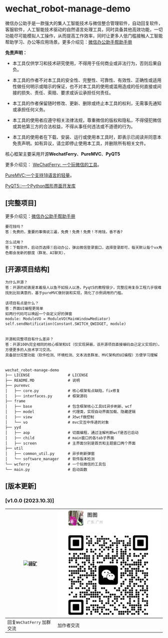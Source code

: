 # wechat_robot-manage-demo

微信办公助手是一款强大的集人工智能技术与微信整合管理软件，自动回复软件，客服软件，人工智能技术驱动的自然语言处理工具，同时具备其他高效功能，一切功能尽可能模拟人工操作，从而提高工作效率，同时让更多人低门槛接触人工智能帮助学习、办公等应用场景。更多介绍见：[微信办公助手帮助手册](https://docs.qq.com/doc/DRVpJdHZUcElsckJU)



**免责声明：**

- 本工具仅供学习和技术研究使用，不得用于任何商业或非法行为，否则后果自负。

- 本工具的作者不对本工具的安全性、完整性、可靠性、有效性、正确性或适用性做任何明示或暗示的保证，也不对本工具的使用或滥用造成的任何直接或间接的损失、责任、索赔、要求或诉讼承担任何责任。

- 本工具的作者保留随时修改、更新、删除或终止本工具的权利，无需事先通知或承担任何义务。

- 本工具的使用者应遵守相关法律法规，尊重微信的版权和隐私，不得侵犯微信或其他第三方的合法权益，不得从事任何违法或不道德的行为。

- 本工具的使用者在下载、安装、运行或使用本工具时，即表示已阅读并同意本免责声明。如有异议，请立即停止使用本工具，并删除所有相关文件。


核心框架主要采用开源**WechatFerry**、**PureMVC**、**PyQT5**

更多介绍见：
[WeChatFerry: 一个玩微信的工具](https://mp.weixin.qq.com/s/CGLfSaNDy8MyuyPWGjGJ7w)。

[PureMVC:一个支持18语言的轻量](https://github.com/PureMVC)。

[PyQT5::一个Python图形界面开发库](https://github.com/PyQT5)





## [完整项目]

更多介绍见：[微信办公助手帮助手册](https://k23x0697eg.feishu.cn/docx/LpdSdSVQ1oBVi4xVZ8lccBi9nYn)

```
要花钱吗？
答：免费的，重要的事情说三遍，免费！免费！免费！不用钱，香不香?

怎么试用？
答：下载软件，启动页选择①启动办公，弹出微信登录窗口，选择登录即可，每天默认每个vx角色都会发新的额度（群发、AI聊天），
```

## [开源项目结构]

```
为什么开源？
答：开源的初衷是本着授人以鱼不如授人以渔，Pyqt5的教程很少，完整应用复杂工程几乎很难找到比较满意的，基于pureMVC做封装和实现，简化了示例调用的门槛。

该项目有点是什么？
答：界面UI编程更简单
如两行代码可以唤起一个自定义好的弹窗
module: ModuleVO = ModuleVO(MainWindowMediator)
self.sendNotification(Constant.SWITCH_QWIDGET, module)


开源和完整项目有什么差异？
答：开源100%完全相同的核心框架和UI（仅实现屏蔽，该开源项目直接编码自己定义实现的）。方便更多的人技术学习交流。
具备部分完整功能（软件检测、环境检测、文本消息群发、MVC架构的UI编程）方便学习理解


wechat_robot-manage-demo
├── LICENSE                 # LICENSE
├── README.MD               # 说明
├── puremvc
│   ├── core.py     		# 核心框架有点缺陷，fix修复
│   ├── interfaces.py       # 框架源码
├── frame
│   ├── base             	# 包含框架核心工具UI异步刷新、wcf
│   ├── model         		# 代理类，实现自动界面加载、隐藏逻辑
│   ├── view  				# 对wcf做控制
│   └── vo            		# mvc交互中传递的对象
├── yyd
│   ├── aop                 # 切面编程，通过注解判断wcf是否已启动
│   ├── child               # main窗口的各tab子界面
│   ├── screen              # 主界面分别是首页和主题窗口两个界面
├── util
│   ├── common_util.py      # 异步刷新弹窗
│   └── software_manager    # 软件版本检测
└── wcferry                 # 一个玩微信的工具包
└── main.py                 # 启动函数
```



## [版本更新]

### [v1.0.0 (2023.10.3)]



| [![碲矿](https://github.com/lich0821/WeChatFerry/raw/master/assets/TEQuant.jpg)](https://github.com/lich0821/WeChatFerry/blob/master/assets/TEQuant.jpg) | [<img src="assets/QR.png" alt="加作者" style="zoom: 55%;" />](https://github.com/lich0821/WeChatFerry/blob/master/assets/QR.png) |
| ------------------------------------------------------------ | ------------------------------------------------------------ |
| 回复`WeChatFerry` 加群交流                                   | 加作者交流                                                   |

